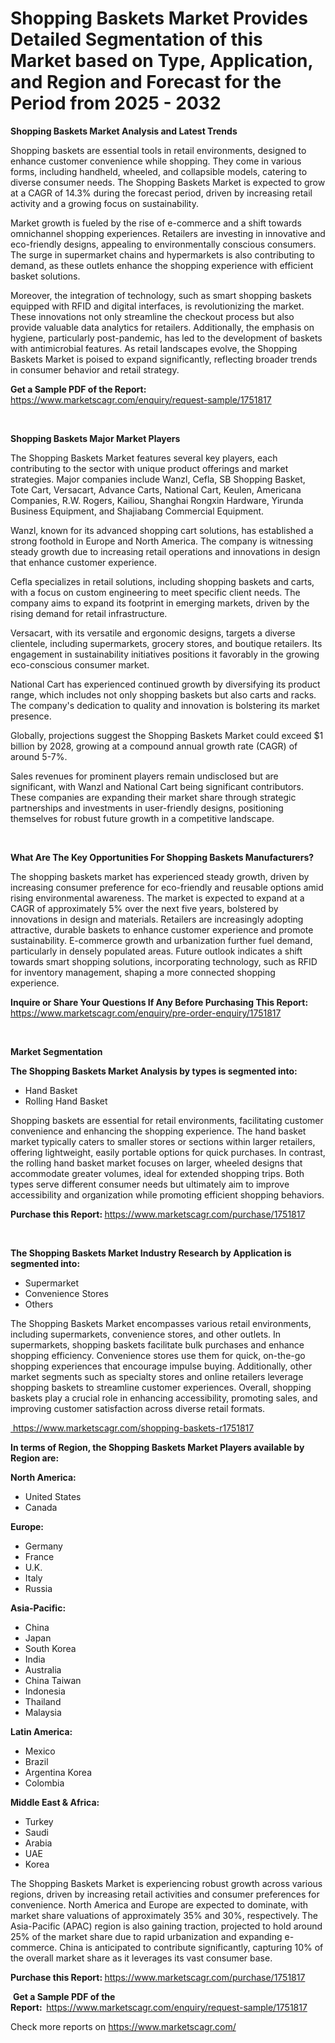<p><h1>Shopping Baskets Market Provides Detailed Segmentation of this Market based on Type, Application, and Region and Forecast for the Period from 2025 - 2032</h1></p><p><strong>Shopping Baskets Market Analysis and Latest Trends</strong></p>
<p><p>Shopping baskets are essential tools in retail environments, designed to enhance customer convenience while shopping. They come in various forms, including handheld, wheeled, and collapsible models, catering to diverse consumer needs. The Shopping Baskets Market is expected to grow at a CAGR of 14.3% during the forecast period, driven by increasing retail activity and a growing focus on sustainability.</p><p>Market growth is fueled by the rise of e-commerce and a shift towards omnichannel shopping experiences. Retailers are investing in innovative and eco-friendly designs, appealing to environmentally conscious consumers. The surge in supermarket chains and hypermarkets is also contributing to demand, as these outlets enhance the shopping experience with efficient basket solutions.</p><p>Moreover, the integration of technology, such as smart shopping baskets equipped with RFID and digital interfaces, is revolutionizing the market. These innovations not only streamline the checkout process but also provide valuable data analytics for retailers. Additionally, the emphasis on hygiene, particularly post-pandemic, has led to the development of baskets with antimicrobial features. As retail landscapes evolve, the Shopping Baskets Market is poised to expand significantly, reflecting broader trends in consumer behavior and retail strategy.</p></p>
<p><strong>Get a Sample PDF of the Report:&nbsp;</strong> <a href="https://www.marketscagr.com/enquiry/request-sample/1751817?utm_campaign=3529&utm_medium=2&utm_source=Github&utm_content=ia&utm_term=04042025&utm_id=shopping-baskets">https://www.marketscagr.com/enquiry/request-sample/1751817</a></p>
<p>&nbsp;</p>
<p><strong>Shopping Baskets Major Market Players</strong></p>
<p><p>The Shopping Baskets Market features several key players, each contributing to the sector with unique product offerings and market strategies. Major companies include Wanzl, Cefla, SB Shopping Basket, Tote Cart, Versacart, Advance Carts, National Cart, Keulen, Americana Companies, R.W. Rogers, Kailiou, Shanghai Rongxin Hardware, Yirunda Business Equipment, and Shajiabang Commercial Equipment.</p><p>Wanzl, known for its advanced shopping cart solutions, has established a strong foothold in Europe and North America. The company is witnessing steady growth due to increasing retail operations and innovations in design that enhance customer experience.</p><p>Cefla specializes in retail solutions, including shopping baskets and carts, with a focus on custom engineering to meet specific client needs. The company aims to expand its footprint in emerging markets, driven by the rising demand for retail infrastructure.</p><p>Versacart, with its versatile and ergonomic designs, targets a diverse clientele, including supermarkets, grocery stores, and boutique retailers. Its engagement in sustainability initiatives positions it favorably in the growing eco-conscious consumer market.</p><p>National Cart has experienced continued growth by diversifying its product range, which includes not only shopping baskets but also carts and racks. The company's dedication to quality and innovation is bolstering its market presence.</p><p>Globally, projections suggest the Shopping Baskets Market could exceed $1 billion by 2028, growing at a compound annual growth rate (CAGR) of around 5-7%. </p><p>Sales revenues for prominent players remain undisclosed but are significant, with Wanzl and National Cart being significant contributors. These companies are expanding their market share through strategic partnerships and investments in user-friendly designs, positioning themselves for robust future growth in a competitive landscape.</p></p>
<p>&nbsp;</p>
<p><strong>What Are The Key Opportunities For Shopping Baskets Manufacturers?</strong></p>
<p><p>The shopping baskets market has experienced steady growth, driven by increasing consumer preference for eco-friendly and reusable options amid rising environmental awareness. The market is expected to expand at a CAGR of approximately 5% over the next five years, bolstered by innovations in design and materials. Retailers are increasingly adopting attractive, durable baskets to enhance customer experience and promote sustainability. E-commerce growth and urbanization further fuel demand, particularly in densely populated areas. Future outlook indicates a shift towards smart shopping solutions, incorporating technology, such as RFID for inventory management, shaping a more connected shopping experience.</p></p>
<p><strong>Inquire or Share Your Questions If Any Before Purchasing This Report:</strong> <a href="https://www.marketscagr.com/enquiry/pre-order-enquiry/1751817?utm_campaign=3529&utm_medium=2&utm_source=Github&utm_content=ia&utm_term=04042025&utm_id=shopping-baskets">https://www.marketscagr.com/enquiry/pre-order-enquiry/1751817</a></p>
<p>&nbsp;</p>
<p><strong>Market Segmentation</strong></p>
<p><strong>The Shopping Baskets Market Analysis by types is segmented into:</strong></p>
<p><ul><li>Hand Basket</li><li>Rolling Hand Basket</li></ul></p>
<p><p>Shopping baskets are essential for retail environments, facilitating customer convenience and enhancing the shopping experience. The hand basket market typically caters to smaller stores or sections within larger retailers, offering lightweight, easily portable options for quick purchases. In contrast, the rolling hand basket market focuses on larger, wheeled designs that accommodate greater volumes, ideal for extended shopping trips. Both types serve different consumer needs but ultimately aim to improve accessibility and organization while promoting efficient shopping behaviors.</p></p>
<p><strong>Purchase this Report:&nbsp;</strong><a href="https://www.marketscagr.com/purchase/1751817?utm_campaign=3529&utm_medium=2&utm_source=Github&utm_content=ia&utm_term=04042025&utm_id=shopping-baskets">https://www.marketscagr.com/purchase/1751817</a></p>
<p>&nbsp;</p>
<p><strong>The Shopping Baskets Market Industry Research by Application is segmented into:</strong></p>
<p><ul><li>Supermarket</li><li>Convenience Stores</li><li>Others</li></ul></p>
<p><p>The Shopping Baskets Market encompasses various retail environments, including supermarkets, convenience stores, and other outlets. In supermarkets, shopping baskets facilitate bulk purchases and enhance shopping efficiency. Convenience stores use them for quick, on-the-go shopping experiences that encourage impulse buying. Additionally, other market segments such as specialty stores and online retailers leverage shopping baskets to streamline customer experiences. Overall, shopping baskets play a crucial role in enhancing accessibility, promoting sales, and improving customer satisfaction across diverse retail formats.</p></p>
<p><a href="https://www.marketscagr.com/shopping-baskets-r1751817?utm_campaign=3529&utm_medium=2&utm_source=Github&utm_content=ia&utm_term=04042025&utm_id=shopping-baskets">&nbsp;https://www.marketscagr.com/shopping-baskets-r1751817</a></p>
<p><strong>In terms of Region, the Shopping Baskets Market Players available by Region are:</strong></p>
<p>
    <p> <strong> North America: </strong>
        <ul>
            <li>United States</li>
            <li>Canada</li>
        </ul>
        </p> 
    <p> <strong> Europe: </strong>
        <ul>
            <li>Germany</li>
            <li>France</li>
            <li>U.K.</li>
            <li>Italy</li>
            <li>Russia</li>
        </ul>
        </p> 
    <p> <strong> Asia-Pacific: </strong>
        <ul>
            <li>China</li>
            <li>Japan</li>
            <li>South Korea</li>
            <li>India</li>
            <li>Australia</li>
            <li>China Taiwan</li>
            <li>Indonesia</li>
            <li>Thailand</li>
            <li>Malaysia</li>
        </ul>
        </p> 
    <p> <strong> Latin America: </strong>
        <ul>
            <li>Mexico</li>
            <li>Brazil</li>
            <li>Argentina Korea</li>
            <li>Colombia</li>
        </ul>
        </p> 
    <p> <strong> Middle East & Africa: </strong>
        <ul>
            <li>Turkey</li>
            <li>Saudi</li>
            <li>Arabia</li>
            <li>UAE</li>
            <li>Korea</li>
        </ul>
    </p>
    </p>
<p><p>The Shopping Baskets Market is experiencing robust growth across various regions, driven by increasing retail activities and consumer preferences for convenience. North America and Europe are expected to dominate, with market share valuations of approximately 35% and 30%, respectively. The Asia-Pacific (APAC) region is also gaining traction, projected to hold around 25% of the market share due to rapid urbanization and expanding e-commerce. China is anticipated to contribute significantly, capturing 10% of the overall market share as it leverages its vast consumer base.</p></p>
<p><strong>Purchase this Report: </strong><a href="https://www.marketscagr.com/purchase/1751817?utm_campaign=3529&utm_medium=2&utm_source=Github&utm_content=ia&utm_term=04042025&utm_id=shopping-baskets">https://www.marketscagr.com/purchase/1751817</a></p>
<p>&nbsp;<strong>Get a Sample PDF of the Report:&nbsp;&nbsp;</strong><a href="https://www.marketscagr.com/enquiry/request-sample/1751817?utm_campaign=3529&utm_medium=2&utm_source=Github&utm_content=ia&utm_term=04042025&utm_id=shopping-baskets">https://www.marketscagr.com/enquiry/request-sample/1751817</a></p>
<p><strong></strong></p>
<p>Check more reports on <a href="https://www.marketscagr.com/?utm_campaign=3529&utm_medium=2&utm_source=Github&utm_content=ia&utm_term=04042025&utm_id=shopping-baskets">https://www.marketscagr.com/</a></p>